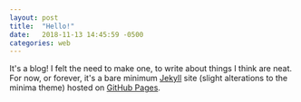```yaml
---
layout: post
title:  "Hello!"
date:   2018-11-13 14:45:59 -0500
categories: web
---
```


It's a blog! I felt the need to make one, to write about things I think are neat. For now, or forever, it's a bare minimum [Jekyll](https://jekyllrb.com) site (slight alterations to the minima theme) hosted on [GitHub Pages](https://pages.github.com). 
